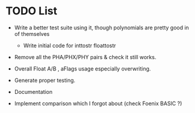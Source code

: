 # TODO List

- Write a better test suite using it, though polynomials are pretty good in of themselves
    - Write initial code for inttostr floattostr
    
- Remove all the PHA/PHX/PHY pairs & check it still works. 
- Overall Float A/B , aFlags usage especially overwriting. 
- Generate proper testing.
- Documentation

- Implement comparison which I forgot about (check Foenix BASIC ?)


